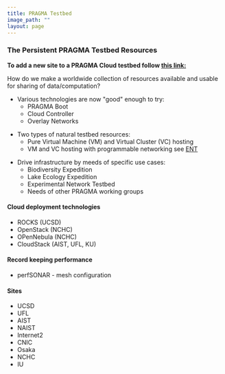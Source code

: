 ```yaml
---
title: PRAGMA Testbed
image_path: ""
layout: page
---
```


### The Persistent PRAGMA Testbed Resources

**To add a new site to a PRAGMA Cloud testbed follow [this link:][2]**

How do we make a worldwide collection of resources available and usable
for sharing of data/computation?

* Various technologies are now "good" enough to try:
  * PRAGMA Boot 
  * Cloud Controller 
  * Overlay Networks
  
 <p>

* Two types of natural testbed resources:
  * Pure Virtual Machine (VM)  and Virtual Cluster (VC) hosting
  * VM and VC hosting with programmable networking 
    see [ENT][1]
    
<p>
    
* Drive infrastructure by meeds of specific use cases: 
  * Biodiversity Expedition
  * Lake Ecology Expedition
  * Experimental Network Testbed
  * Needs of other PRAGMA working groups
  

#### Cloud deployment technologies 

* ROCKS (UCSD)
* OpenStack (NCHC)
* OPenNebula (NCHC)
* CloudStack (AIST, UFL, KU)


#### Record keeping performance 

* perfSONAR - mesh configuration


#### Sites

* UCSD
* UFL
* AIST
* NAIST
* Internet2
* CNIC
* Osaka
* NCHC
* IU

[1]: /projects/ent/
[2]: /site-setup/
